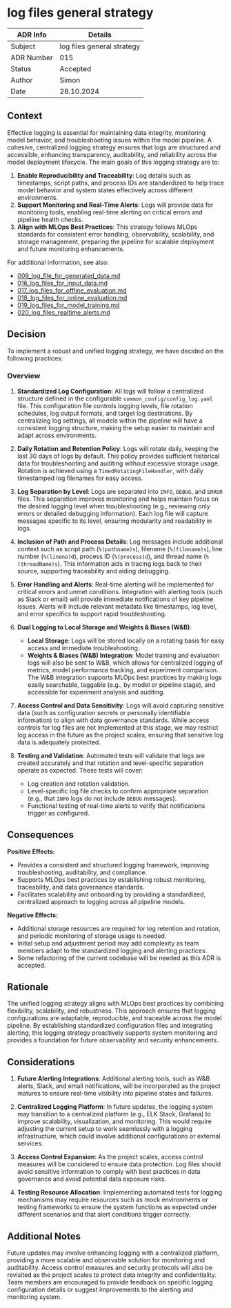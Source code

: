 # log files general strategy

| ADR Info            | Details                      |
|---------------------|------------------------------|
| Subject             | log files general strategy   |
| ADR Number          | 015                          |
| Status              | Accepted                     |
| Author              | Simon                        |
| Date                | 28.10.2024                   |


## Context

Effective logging is essential for maintaining data integrity, monitoring model behavior, and troubleshooting issues within the model pipeline. A cohesive, centralized logging strategy ensures that logs are structured and accessible, enhancing transparency, auditability, and reliability across the model deployment lifecycle. The main goals of this logging strategy are to:

1. **Enable Reproducibility and Traceability**: Log details such as timestamps, script paths, and process IDs are standardized to help trace model behavior and system states effectively across different environments.
2. **Support Monitoring and Real-Time Alerts**: Logs will provide data for monitoring tools, enabling real-time alerting on critical errors and pipeline health checks.
3. **Align with MLOps Best Practices**: This strategy follows MLOps standards for consistent error handling, observability, scalability, and storage management, preparing the pipeline for scalable deployment and future monitoring enhancements.

For additional information, see also: 
- [009_log_file_for_generated_data.md](009_log_file_for_generated_data.md) 
- [016_log_files_for_input_data.md](016_log_files_for_input_data.md) 
- [017_log_files_for_offline_evaluation.md](017_log_files_for_offline_evaluation.md) 
- [018_log_files_for_online_evaluation.md](018_log_files_for_online_evaluation.md) 
- [019_log_files_for_model_training.md](019_log_files_for_model_training.md) 
- [020_log_files_realtime_alerts.md](020_log_files_realtime_alerts.md) 

## Decision

To implement a robust and unified logging strategy, we have decided on the following practices:

### Overview

1. **Standardized Log Configuration**: All logs will follow a centralized structure defined in the configurable `common_config/config_log.yaml` file. This configuration file controls logging levels, file rotation schedules, log output formats, and target log destinations. By centralizing log settings, all models within the pipeline will have a consistent logging structure, making the setup easier to maintain and adapt across environments.

2. **Daily Rotation and Retention Policy**: Logs will rotate daily, keeping the last 30 days of logs by default. This policy provides sufficient historical data for troubleshooting and auditing without excessive storage usage. Rotation is achieved using a `TimedRotatingFileHandler`, with daily timestamped log filenames for easy access.

3. **Log Separation by Level**: Logs are separated into `INFO`, `DEBUG`, and `ERROR` files. This separation improves monitoring and helps maintain focus on the desired logging level when troubleshooting (e.g., reviewing only errors or detailed debugging information). Each log file will capture messages specific to its level, ensuring modularity and readability in logs.

4. **Inclusion of Path and Process Details**: Log messages include additional context such as script path (`%(pathname)s`), filename (`%(filename)s`), line number (`%(lineno)d`), process ID (`%(process)d`), and thread name (`%(threadName)s`). This information aids in tracing logs back to their source, supporting traceability and aiding debugging.

5. **Error Handling and Alerts**: Real-time alerting will be implemented for critical errors and unmet conditions. Integration with alerting tools (such as Slack or email) will provide immediate notifications of key pipeline issues. Alerts will include relevant metadata like timestamps, log level, and error specifics to support rapid troubleshooting.

6. **Dual Logging to Local Storage and Weights & Biases (W&B)**:
   - **Local Storage**: Logs will be stored locally on a rotating basis for easy access and immediate troubleshooting.
   - **Weights & Biases (W&B) Integration**: Model training and evaluation logs will also be sent to W&B, which allows for centralized logging of metrics, model performance tracking, and experiment comparison. The W&B integration supports MLOps best practices by making logs easily searchable, taggable (e.g., by model or pipeline stage), and accessible for experiment analysis and auditing.

7. **Access Control and Data Sensitivity**: Logs will avoid capturing sensitive data (such as configuration secrets or personally identifiable information) to align with data governance standards. While access controls for log files are not implemented at this stage, we may restrict log access in the future as the project scales, ensuring that sensitive log data is adequately protected.

8. **Testing and Validation**: Automated tests will validate that logs are created accurately and that rotation and level-specific separation operate as expected. These tests will cover:
   - Log creation and rotation validation.
   - Level-specific log file checks to confirm appropriate separation (e.g., that `INFO` logs do not include `DEBUG` messages).
   - Functional testing of real-time alerts to verify that notifications trigger as configured.

## Consequences

**Positive Effects:**
- Provides a consistent and structured logging framework, improving troubleshooting, auditability, and compliance.
- Supports MLOps best practices by establishing robust monitoring, traceability, and data governance standards.
- Facilitates scalability and onboarding by providing a standardized, centralized approach to logging across all pipeline models.

**Negative Effects:**
- Additional storage resources are required for log retention and rotation, and periodic monitoring of storage usage is needed.
- Initial setup and adjustment period may add complexity as team members adapt to the standardized logging and alerting practices.
- Some refactoring of the current codebase will be needed as this ADR is accepted.

## Rationale

The unified logging strategy aligns with MLOps best practices by combining flexibility, scalability, and robustness. This approach ensures that logging configurations are adaptable, reproducible, and traceable across the model pipeline. By establishing standardized configuration files and integrating alerting, this logging strategy proactively supports system monitoring and provides a foundation for future observability and security enhancements.

## Considerations

1. **Future Alerting Integrations**: Additional alerting tools, such as W&B alerts, Slack, and email notifications, will be incorporated as the project matures to ensure real-time visibility into pipeline states and failures.

2. **Centralized Logging Platform**: In future updates, the logging system may transition to a centralized platform (e.g., ELK Stack, Grafana) to improve scalability, visualization, and monitoring. This would require adjusting the current setup to work seamlessly with a logging infrastructure, which could involve additional configurations or external services.

3. **Access Control Expansion**: As the project scales, access control measures will be considered to ensure data protection. Log files should avoid sensitive information to comply with best practices in data governance and avoid potential data exposure risks.

4. **Testing Resource Allocation**: Implementing automated tests for logging mechanisms may require resources such as mock environments or testing frameworks to ensure the system functions as expected under different scenarios and that alert conditions trigger correctly.

## Additional Notes

Future updates may involve enhancing logging with a centralized platform, providing a more scalable and observable solution for monitoring and auditability. Access control measures and security protocols will also be revisited as the project scales to protect data integrity and confidentiality. Team members are encouraged to provide feedback on specific logging configuration details or suggest improvements to the alerting and monitoring system.

